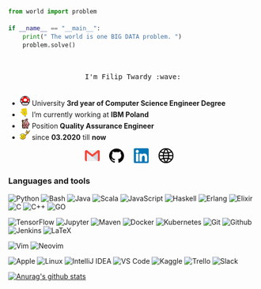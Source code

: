 ```python
from world import problem

if __name__ == "__main__":
    print(" The world is one BIG DATA problem. ")
    problem.solve()
```
<p align="center">
  <br><br>
  <samp>
    I'm Filip Twardy :wave:
    <br><br>
  </samp>
</p>


- <img alt="GIF" src="https://github.com/deut-erium/deut-erium/blob/master/assets/powerup.gif?raw=1" width="20vw" /> University **3rd year of Computer Science Engineer Degree**
- <img alt="GIF" src="https://github.com/deut-erium/deut-erium/blob/master/assets/wave.gif?raw=1" width="20vw" /> I’m currently working at **IBM Poland**
- <img alt="GIF" src="https://github.com/deut-erium/deut-erium/blob/master/assets/gandalf_parrot.gif?raw=1" width="20vw" /> Position **Quality Assurance Engineer** 
- <img alt="GIF" src="https://github.com/deut-erium/deut-erium/blob/master/assets/headbang.gif?raw=1" width="20vw" /> since **03.2020** till **now**

<p align="center">
 <a href="mailto:filip.twardy.v01@gmail.com"><img src="https://github.com/deut-erium/deut-erium/blob/master/assets/gmail.svg" width="30px" alt="mail"></a> &nbsp; &nbsp;
   <a href="https://github.com/twrdyyy"><img src="https://github.com/deut-erium/deut-erium/blob/master/assets/github.svg" width="30px" alt="mail"></a> &nbsp; &nbsp;
  <a href="https://www.linkedin.com/in/filip-twardy-162209185"><img src="https://github.com/deut-erium/deut-erium/blob/master/assets/linkedin.svg" width="30px" alt="LinkedIn"></a> &nbsp; &nbsp;
  <a href="https://twrdyyy.github.io/portfolio/"><img src="https://github.com/deut-erium/deut-erium/blob/master/assets/site.svg" width="30px" alt="site"></a> &nbsp; &nbsp;
</p>

### Languages and tools

![Python](https://img.shields.io/badge/Python-3776AB?style=flat-square&logo=Python&logoColor=white)
![Bash](https://img.shields.io/badge/Bash-3776AB?style=flat-square&logo=GNU-Bash&color=black)
![Java](http://img.shields.io/badge/-Java-007396?style=flat-square&logo=java&logoColor=ffffff&color=red)
![Scala](http://img.shields.io/badge/-Scala-007396?style=flat-square&logo=scala&logoColor=ffffff&color=red)
![JavaScript](https://img.shields.io/badge/-JavaScript-%23F7DF1C?style=flat-square&logo=javascript&logoColor=000000&labelColor=%23F7DF1C&color=%23FFCE5A)
![Haskell](https://img.shields.io/badge/Haskell-3776AB?style=flat-square&logo=haskell&color=blueviolet)
![Erlang](https://img.shields.io/badge/Erlang-3776AB?style=flat-square&logo=Erlang&color=black)
![Elixir](https://img.shields.io/badge/Elixir-3776AB?style=flat-square&logo=Elixir&color=blueviolet)
![C](http://img.shields.io/badge/-C-007396?style=flat-square&color=black)
![C++](http://img.shields.io/badge/-C++-007396?style=flat-square&color=blue)
![GO](http://img.shields.io/badge/-GO-000000?style=flat-square&logo=go)

![TensorFlow](https://img.shields.io/badge/TensorFlow-3776AB?style=flat-square&logo=TensorFlow&color=black)
![Jupyter](https://img.shields.io/badge/Jupyter-3776AB?style=flat-square&logo=Jupyter&color=black)
![Maven](http://img.shields.io/badge/-Maven-1565c0?style=flat-square&logo=apache-maven)
![Docker](https://img.shields.io/badge/-Docker-black?style=flat-square&logo=docker)
![Kubernetes](https://img.shields.io/badge/Kubernetes-3776AB?style=flat-square&logo=Kubernetes&color=black)
![Git](https://img.shields.io/badge/-Git-%23F05032?style=flat-square&logo=git&color=black)
![Github](http://img.shields.io/badge/-Github%20-2088FF?style=flat-square&logo=github)
![Jenkins](http://img.shields.io/badge/-Jenkins%20-2088FF?style=flat-square&logo=Jenkins&color=black)
![LaTeX](https://img.shields.io/badge/LaTeX-3776AB?style=flat-square&logo=LaTeX&color=black)

![Vim](https://img.shields.io/badge/Vim-3776AB?style=flat-square&logo=Vim&color=brightgreen)
![Neovim](https://img.shields.io/badge/Neovim-3776AB?style=flat-square&logo=Neovim&color=green)

![Apple](https://img.shields.io/badge/Apple-3776AB?style=flat-square&logo=Apple&color=black)
![Linux](https://img.shields.io/badge/Linux-3776AB?style=flat-square&logo=Linux&color=black)
![IntelliJ IDEA](http://img.shields.io/badge/-IntelliJ%20IDEA-000000?style=flat-square&logo=intellij-idea)
![VS Code](http://img.shields.io/badge/-VS%20Code-007ACC?style=flat-square&logo=visual-studio-code)
![Kaggle](https://img.shields.io/badge/Kaggle-3776AB?style=flat-square&logo=Kaggle&color=black)
![Trello](https://img.shields.io/badge/Trello-3776AB?style=flat-square&logo=Trello&color=blue)
![Slack](https://img.shields.io/badge/Slack-3776AB?style=flat-square&logo=Slack&color=blueviolet)

[![Anurag's github stats](https://github-readme-stats.vercel.app/api?username=twrdyyy)](https://github.com/anuraghazra/github-readme-stats)
